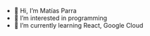 - 👋 Hi, I’m Matías Parra
- 👀 I’m interested in programming
- 🌱 I’m currently learning React, Google Cloud

<!---
Matibias/Matibias is a ✨ special ✨ repository because its `README.md` (this file) appears on your GitHub profile.
You can click the Preview link to take a look at your changes.
--->
